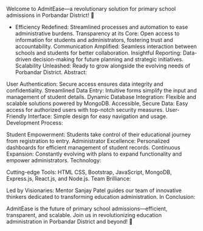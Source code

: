 Welcome to AdmitEase—a revolutionary solution for primary school admissions in Porbandar District! 🚀

- Efficiency Redefined: Streamlined processes and automation to ease administrative burdens.
Transparency at its Core: Open access to information for students and administrators, fostering trust and accountability.
Communication Amplified: Seamless interaction between schools and students for better collaboration.
Insightful Reporting: Data-driven decision-making for future planning and strategic initiatives.
Scalability Unleashed: Ready to grow alongside the evolving needs of Porbandar District.
Abstract:

User Authentication: Secure access ensures data integrity and confidentiality.
Streamlined Data Entry: Intuitive forms simplify the input and management of student details.
Dynamic Database Integration: Flexible and scalable solutions powered by MongoDB.
Accessible, Secure Data: Easy access for authorized users with top-notch security measures.
User-Friendly Interface: Simple design for easy navigation and usage.
Development Process:

Student Empowerment: Students take control of their educational journey from registration to entry.
Administrator Excellence: Personalized dashboards for efficient management of student records.
Continuous Expansion: Constantly evolving with plans to expand functionality and empower administrators.
Technology:

Cutting-edge Tools: HTML CSS, Bootstrap, JavaScript, MongoDB, Express.js, React.js, and Node.js.
Team Brilliance:

Led by Visionaries: Mentor Sanjay Patel guides our team of innovative thinkers dedicated to transforming education administration.
In Conclusion:

AdmitEase is the future of primary school admissions—efficient, transparent, and scalable. Join us in revolutionizing education administration in Porbandar District and beyond! 🌟
